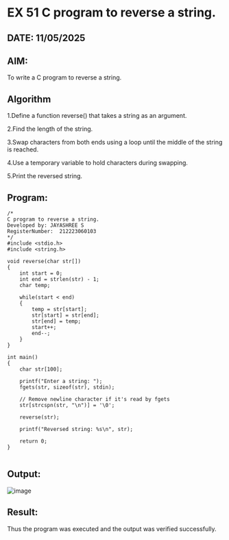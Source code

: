 # EX 51 C program to reverse a string.
## DATE: 11/05/2025
## AIM:
To write a C program to reverse a string.

## Algorithm
1.Define a function reverse() that takes a string as an argument.

2.Find the length of the string.

3.Swap characters from both ends using a loop until the middle of the string is reached.

4.Use a temporary variable to hold characters during swapping.

5.Print the reversed string.

## Program:
```
/*
C program to reverse a string.
Developed by: JAYASHREE S
RegisterNumber:  212223060103
*/
#include <stdio.h>
#include <string.h>

void reverse(char str[])
{
    int start = 0;
    int end = strlen(str) - 1;
    char temp;

    while(start < end)
    {
        temp = str[start];
        str[start] = str[end];
        str[end] = temp;
        start++;
        end--;
    }
}

int main()
{
    char str[100];

    printf("Enter a string: ");
    fgets(str, sizeof(str), stdin);

    // Remove newline character if it's read by fgets
    str[strcspn(str, "\n")] = '\0';

    reverse(str);

    printf("Reversed string: %s\n", str);

    return 0;
}


```

## Output:

![image](https://github.com/user-attachments/assets/5824aff4-61ab-4ff4-95ea-9a0f03d7e880)


## Result:
Thus the program was executed and the output was verified successfully.
